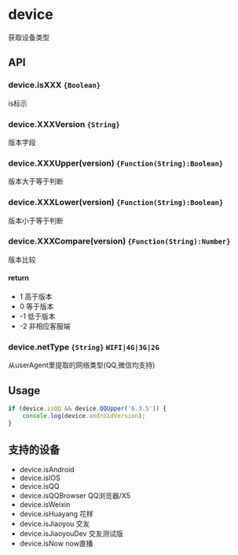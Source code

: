 # device

获取设备类型

## API

### device.isXXX `{Boolean}`

is标示

### device.XXXVersion `{String}`

版本字段

### device.XXXUpper(version) `{Function(String):Boolean}`

版本大于等于判断

### device.XXXLower(version) `{Function(String):Boolean}`

版本小于等于判断

### device.XXXCompare(version) `{Function(String):Number}`

版本比较

#### return

- 1 高于版本
- 0 等于版本
- -1 低于版本
- -2 非相应客服端

### device.netType `{String}` `WIFI|4G|3G|2G`

从userAgent里提取的网络类型(QQ,微信均支持)

## Usage

```javascript
if (device.isQQ && device.QQUpper('6.3.5')) {
    console.log(device.androidVersion);
}
```

## 支持的设备

- device.isAndroid
- device.isIOS
- device.isQQ
- device.isQQBrowser QQ浏览器/X5
- device.isWeixin
- device.isHuayang 花样
- device.isJiaoyou 交友
- device.isJiaoyouDev 交友测试版
- device.isNow now直播

